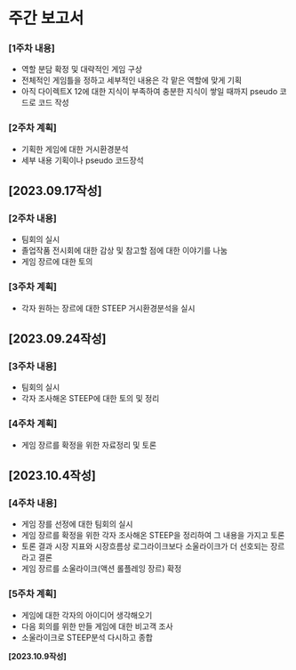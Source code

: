 # 주간 보고서
      
### [1주차 내용]
- 역할 분담 확정 및 대략적인 게임 구상
- 전체적인 게임틀을 정하고 세부적인 내용은 각 맡은 역할에 맞게 기획
- 아직 다이렉트X 12에 대한 지식이 부족하여 충분한 지식이 쌓일 때까지 pseudo 코드로 코드 작성  
    
    
### [2주차 계획]
- 기획한 게임에 대한 거시환경분석
- 세부 내용 기획이나 pseudo 코드장석
    
__[2023.09.17작성]__
---
    
### [2주차 내용]
- 팀회의 실시
- 졸업작품 전시회에 대한 감상 및 참고할 점에 대한 이야기를 나눔
- 게임 장르에 대한 토의
    
    
### [3주차 계획]
- 각자 원하는 장르에 대한 STEEP 거시환경분석을 실시

__[2023.09.24작성]__
---
    
### [3주차 내용]
- 팀회의 실시
- 각자 조사해온 STEEP에 대한 토의 및 정리


### [4주차 계획]
- 게임 장르를 확정을 위한 자료정리 및 토론

__[2023.10.4작성]__
----
    
### [4주차 내용]
- 게임 장를 선정에 대한 팀회의 실시
- 게임 장르를 확정을 위한 각자 조사해온 STEEP을 정리하여 그 내용을 가지고 토론
- 토론 결과 시장 지표와 시장흐름상 로그라이크보다 소울라이크가 더 선호되는 장르라고 결론 
- 게임 장르를 소울라이크(액션 롤플레잉 장르) 확정


### [5주차 계획]
- 게임에 대한 각자의 아이디어 생각해오기
- 다음 회의를 위한 만들 게임에 대한 비고객 조사
- 소울라이크로 STEEP분석 다시하고 종합
     
__[2023.10.9작성]__
  
